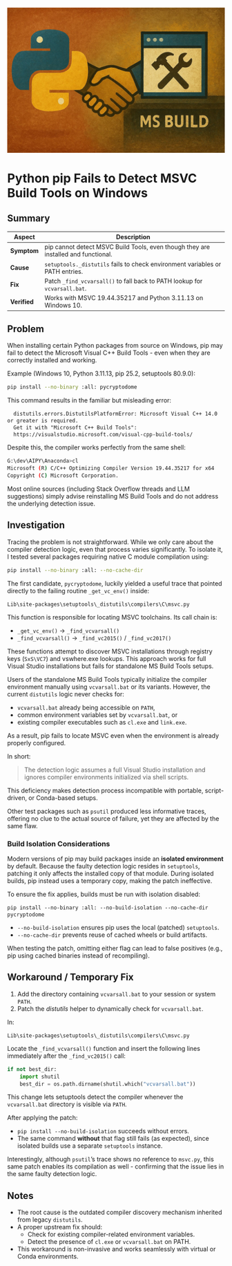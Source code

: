 <!--
https://chatgpt.com/c/68ed5ca2-ee7c-8330-a5d1-0d4b81ee3aa0
-->
![](./vis1.jpg)

# **Python pip Fails to Detect MSVC Build Tools on Windows**

## **Summary**

| Aspect       | Description                                                                        |
| ------------ | ---------------------------------------------------------------------------------- |
| **Symptom**  | pip cannot detect MSVC Build Tools, even though they are installed and functional. |
| **Cause**    | `setuptools._distutils` fails to check environment variables or PATH entries.      |
| **Fix**      | Patch `_find_vcvarsall()` to fall back to PATH lookup for `vcvarsall.bat`.         |
| **Verified** | Works with MSVC 19.44.35217 and Python 3.11.13 on Windows 10.                      |

## **Problem**

When installing certain Python packages from source on Windows, pip may fail to detect the Microsoft Visual C++ Build Tools - even when they are correctly installed and working.

Example (Windows 10, Python 3.11.13, pip 25.2, setuptools 80.9.0):

```bash
pip install --no-binary :all: pycryptodome
```

This command results in the familiar but misleading error:

```
  distutils.errors.DistutilsPlatformError: Microsoft Visual C++ 14.0 or greater is required.
  Get it with "Microsoft C++ Build Tools":
  https://visualstudio.microsoft.com/visual-cpp-build-tools/
```

Despite this, the compiler works perfectly from the same shell:

```bash
G:\dev\AIPY\Anaconda>cl
Microsoft (R) C/C++ Optimizing Compiler Version 19.44.35217 for x64
Copyright (C) Microsoft Corporation.
```

Most online sources (including Stack Overflow threads and LLM suggestions) simply advise reinstalling MS Build Tools and do not address the underlying detection issue.

## **Investigation**

Tracing the problem is not straightforward. While we only care about the compiler detection logic, even that process varies significantly.  To isolate it, I tested several packages requiring native C module compilation using:

```bash
pip install --no-binary :all: --no-cache-dir
```

The first candidate, `pycryptodome`, luckily yielded a useful trace that pointed directly to the failing routine `_get_vc_env()` inside:

```
Lib\site-packages\setuptools\_distutils\compilers\C\msvc.py
```

This function is responsible for locating MSVC toolchains. Its call chain is:

- `_get_vc_env()` → `_find_vcvarsall()`
- `_find_vcvarsall()` → `_find_vc2015()` / `_find_vc2017()`

These functions attempt to discover MSVC installations through registry keys (`SxS\VC7`) and vswhere.exe lookups. This approach works for full Visual Studio installations but fails for standalone MS Build Tools setups.

Users of the standalone MS Build Tools typically initialize the compiler environment manually using `vcvarsall.bat` or its variants. However, the current `distutils` logic never checks for:

- `vcvarsall.bat` already being accessible on `PATH`,
- common environment variables set by `vcvarsall.bat`, or
- existing compiler executables such as `cl.exe` and `link.exe`.

As a result, pip fails to locate MSVC even when the environment is already properly configured.

In short:

> The detection logic assumes a full Visual Studio installation and ignores compiler environments initialized via shell scripts.

This deficiency makes detection process incompatible with portable, script-driven, or Conda-based setups.

Other test packages such as `psutil` produced less informative traces, offering no clue to the actual source of failure, yet they are affected by the same flaw.

### **Build Isolation Considerations**

Modern versions of pip may build packages inside an **isolated environment** by default. Because the faulty detection logic resides in `setuptools`, patching it only affects the installed copy of that module. During isolated builds, pip instead uses a temporary copy, making the patch ineffective.

To ensure the fix applies, builds must be run with isolation disabled:

```
pip install --no-binary :all: --no-build-isolation --no-cache-dir pycryptodome
```

- `--no-build-isolation` ensures pip uses the local (patched) `setuptools`.
- `--no-cache-dir` prevents reuse of cached wheels or build artifacts.

When testing the patch, omitting either flag can lead to false positives (e.g., pip using cached binaries instead of recompiling).

## **Workaround / Temporary Fix**

1. Add the directory containing `vcvarsall.bat` to your session or system `PATH`.    
2. Patch the _distutils_ helper to dynamically check for `vcvarsall.bat`.

In:

```
Lib\site-packages\setuptools\_distutils\compilers\C\msvc.py
```

Locate the `_find_vcvarsall()` function and insert the following lines immediately after the `_find_vc2015()` call:

```python
if not best_dir:
    import shutil
    best_dir = os.path.dirname(shutil.which("vcvarsall.bat"))
```

This change lets setuptools detect the compiler whenever the `vcvarsall.bat` directory is visible via `PATH`.

After applying the patch:
- `pip install --no-build-isolation` succeeds without errors.
- The same command **without** that flag still fails (as expected), since isolated builds use a separate `setuptools` instance.

Interestingly, although `psutil`’s trace shows no reference to `msvc.py`, this same patch enables its compilation as well - confirming that the issue lies in the same faulty detection logic.

## **Notes**

- The root cause is the outdated compiler discovery mechanism inherited from legacy `distutils`.    
- A proper upstream fix should:
    - Check for existing compiler-related environment variables.
    - Detect the presence of `cl.exe` or `vcvarsall.bat` on PATH.
- This workaround is non-invasive and works seamlessly with virtual or Conda environments.
